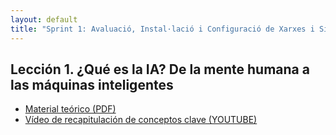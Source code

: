 ```yaml
---
layout: default
title: "Sprint 1: Avaluació, Instal·lació i Configuració de Xarxes i Sistemes Operatius"
---
```


## Lección 1. ¿Qué es la IA? De la mente humana a las máquinas inteligentes

- [Material teórico (PDF)](https://github.com/mireiaconsarnau/machine_learning/raw/main/unidad1/l1.pdf)
- [Vídeo de recapitulación de conceptos clave (YOUTUBE)](https://youtu.be/p27AhdHxi_o)

